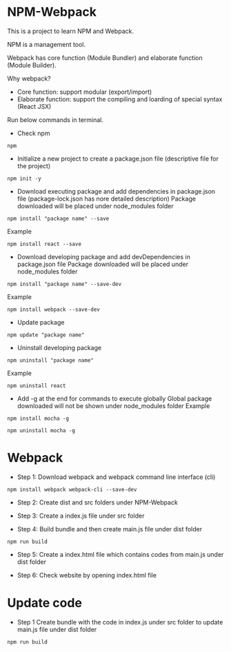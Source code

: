 # NPM-Webpack

This is a project to learn NPM and Webpack.

NPM is a management tool.

Webpack has core function (Module Bundler) and elaborate function (Module Builder).

Why webpack?
* Core function: support modular (export/import)
* Elaborate function: support the compiling and loarding of special syntax (React JSX)

Run below commands in terminal.

* Check npm
```
npm
```

* Initialize a new project to create a package.json file (descriptive file for the project)
```
npm init -y
```

* Download executing package and add dependencies in package.json file (package-lock.json has nore detailed description)
Package downloaded will be placed under node_modules folder
```
npm install "package name" --save
```
Example
```
npm install react --save
```

* Download developing package and add devDependencies in package.json file
Package downloaded will be placed under node_modules folder
```
npm install "package name" --save-dev
```
Example
```
npm install webpack --save-dev
```

* Update package
```
npm update "package name"
```

* Uninstall developing package
```
npm uninstall "package name"
```
Example
```
npm uninstall react
```

* Add -g at the end for commands to execute globally
Global package downloaded will not be shown under node_modules folder
Example
```
npm install mocha -g
```

```
npm uninstall mocha -g
```

# Webpack

* Step 1:
Download webpack and webpack command line interface (cli)
```
npm install webpack webpack-cli --save-dev
```

* Step 2:
Create dist and src folders under NPM-Webpack

* Step 3:
Create a index.js file under src folder

* Step 4:
Build bundle and then create main.js file under dist folder
```
npm run build
```

* Step 5:
Create a index.html file which contains codes from main.js under dist folder

* Step 6:
Check website by opening index.html file

# Update code
* Step 1
Create bundle with the code in index.js under src folder to update main.js file under dist folder
```
npm run build
```